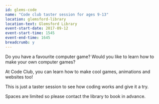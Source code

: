 ```yaml
---
id: glems-code
name: "Code club taster session for ages 9-13"
location: glemsford-library
location-text: Glemsford Library
event-start-date: 2017-09-12
event-start-time: 1545
event-end-time: 1645
breadcrumb: y
---
```


Do you have a favourite computer game? Would you like to learn how to make your own computer games?

At Code Club, you can learn how to make cool games, animations and websites too!

This is just a taster session to see how coding works and give it a try.

Spaces are limited so please contact the library to book in advance.
